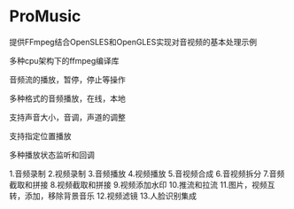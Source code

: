 # ProMusic
提供FFmpeg结合OpenSLES和OpenGLES实现对音视频的基本处理示例

多种cpu架构下的ffmpeg编译库

音频流的播放，暂停，停止等操作

多种格式的音频播放，在线，本地

支持声音大小，音调，声道的调整

支持指定位置播放

多种播放状态监听和回调

1.音频录制
2.视频录制
3.音频播放
4.视频播放
5.音视频合成
6.音视频拆分
7.音频截取和拼接
8.视频截取和拼接
9.视频添加水印
10.推流和拉流
11.图片，视频互转，添加，移除背景音乐
12.视频滤镜
13.人脸识别集成
